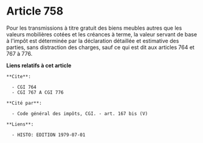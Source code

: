 # Article 758

Pour les transmissions à titre gratuit des biens meubles autres que les valeurs mobilières cotées et les créances à terme, la
valeur servant de base à l'impôt est déterminée par la déclaration détaillée et estimative des parties, sans distraction des
charges, sauf ce qui est dit aux articles 764 et 767 à 776.

**Liens relatifs à cet article**

	**Cite**:

	  - CGI 764
	  - CGI 767 A CGI 776

	**Cité par**:

	  - Code général des impôts, CGI. - art. 167 bis (V)

	**Liens**:

	  - HISTO: EDITION 1979-07-01
